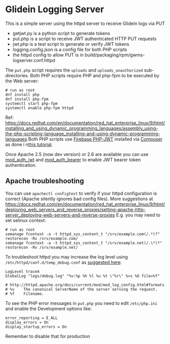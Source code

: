 <!--
SPDX-FileCopyrightText: 2009 Fermi Research Alliance, LLC
SPDX-License-Identifier: Apache-2.0
-->

# Glidein Logging Server

This is a simple server using the httpd server to receive Glidein logs via PUT

-   getjwt.py is a python script to generate tokens
-   put.php is a script to receive JWT authenticated HTTP PUT requests
-   jwt.php is a test script to generate or verify JWT tokens
-   logging.config.json is a config file for both PHP scripts
-   the httpd config to allow PUT is in build/packaging/rpm/gwms-logserver.conf.httpd

The `put.php` script requires the `uploads` and `uploads_unauthorized` sub-directories.
Both PHP scripts require PHP and php-fpm to be executed by the Web server:

```commandline
# run as root
dnf install php
dnf install php-fpm
systemctl start php-fpm
systemctl enable php-fpm httpd
```

Ref: https://docs.redhat.com/en/documentation/red_hat_enterprise_linux/9/html/installing_and_using_dynamic_programming_languages/assembly_using-the-php-scripting-language_installing-and-using-dynamic-programming-languages
Both PHP scripts use [Firebase PHP-JWT](https://github.com/firebase/php-jwt)
installed via [Composer](https://getcomposer.org/download/)
as done i n[this tutorial](https://www.sitepoint.com/php-authorization-jwt-json-web-tokens/).

Once Apache 2.5 (now dev version) or 2.6 are available you can use
[mod_auth_jwt](https://httpd.apache.org/docs/trunk/mod/mod_autht_jwt.html) and
[mod_auth_bearer](https://httpd.apache.org/docs/trunk/mod/mod_auth_bearer.html)
to enable JWT bearer token authentication.

## Apache troubleshooting

You can use `apachectl configtest` to verify if your httpd configuration is correct
(Apache silently ignores bad config files).
More suggestions at
<https://docs.redhat.com/en/documentation/red_hat_enterprise_linux/9/html/deploying_web_servers_and_reverse_proxies/setting-apache-http-server_deploying-web-servers-and-reverse-proxies>
E.g. you may need to set selinux context:

```commandline
# run as root
semanage fcontext -a -t httpd_sys_content_t "/srv/example.com(/.*)?"
restorecon -Rv /srv/example.com/
semanage fcontext -a -t httpd_sys_content_t "/srv/example.net(/.\*)?"
restorecon -Rv /srv/example.net/
```

To troubleshoot httpd you may increase the log level using `/etc/httpd/conf.d/temp_debug.conf` as
[suggested here](https://serverfault.com/a/1168882/1189965):

```
LogLevel trace4
GlobalLog "logs/debug.log" "%v:%p %h %l %u %t \"%r\" %>s %O file=%f"

# http://httpd.apache.org/docs/current/mod/mod_log_config.html#formats
# %v    The canonical ServerName of the server serving the request.
# %f    Filename.
```

To see the PHP error messages in `put.php` you need to edit `/etc/php.ini` and enable the Development options like:

```doctest
error_reporting = E_ALL
display_errors = On
display_startup_errors = On
```

Remember to disable that for production
